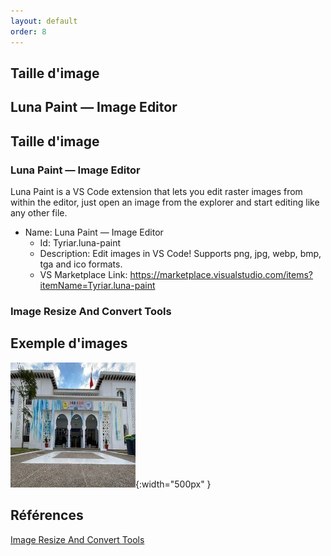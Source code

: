 ```yaml
---
layout: default
order: 8
---
```


## Taille d'image


<!-- new slide -->

## Luna Paint — Image Editor
<!-- note -->

## Taille d'image

### Luna Paint — Image Editor

<!-- note -->

Luna Paint is a VS Code extension that lets you edit raster images from within the editor, just open an image from the explorer and start editing like any other file.

- Name: Luna Paint — Image Editor
  - Id: Tyriar.luna-paint
  - Description: Edit images in VS Code! Supports png, jpg, webp, bmp, tga and ico formats.
  - VS Marketplace Link: https://marketplace.visualstudio.com/items?itemName=Tyriar.luna-paint


<!-- new slide -->

### Image Resize And Convert Tools



<!-- new slide -->

## Exemple d'images


![Solicode](./images/solicode.jpeg){:width="500px" }

<!-- new slide -->

## Références


[Image Resize And Convert Tools](https://marketplace.visualstudio.com/items?itemName=GuusBeltman.ImageTools)

<!-- new slide -->